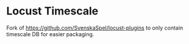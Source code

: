 # Locust Timescale

Fork of https://github.com/SvenskaSpel/locust-plugins to only contain timescale DB for easier packaging.